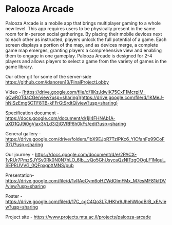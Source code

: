 # Palooza Arcade

Palooza Arcade is a mobile app that brings multiplayer gaming to a whole new level.
This app requires users to be physically present in the same room for in-person social gatherings. By placing their mobile devices next to each other as instructed, players unlock the full potential of a game. Each screen displays a portion of the map, and as devices merge, a complete game map emerges, granting players a comprehensive view and enabling them to engage in one gameplay.
Palooza Arcade is designed for 2-4 players and allows players to select a game from the variety of games in the game library.

Our other git for some of the server-side 
https://github.com/idanoren13/FinalProjectLobby

Video - 
[https://drive.google.com/file/d/1lKzJdwIK75CxF1McrpiM-gCwR0TdaCGe/view?usp=sharing](https://drive.google.com/file/d/1KMeJ-hNISzEmg5CTF8TB-kFFrGtSrdtQ/view?usp=sharing)

Specification document - 
https://docs.google.com/document/d/1jI4FHNAb1A-uXD1QJ9i0gVjax3VLd3i2jGVRP6h0kFs/edit?usp=sharing

General gallery - 
https://drive.google.com/drive/folders/1bX9EJpR7TzlPKc6_YICfanFp99CoF37U?usp=sharing

Our journey -
https://docs.google.com/document/d/e/2PACX-1vRUr7PmzSJYSy0Rk0N0N7hLO_6Ib__vQo5GhUsycaQzNITzgOOgLF1Mgul_SEPRUVVG_0QFpxgpXMNS/pub

Presentation-
https://drive.google.com/file/d/1vRAeCym6oHZWdOlmFMx_M7esMF81kfDV/view?usp=sharing

Poster - 
https://drive.google.com/file/d/17C_cgC4Qo3L7JHKhr9JhehWlodBrB_xE/view?usp=sharing

Project site - 
https://www.projects.mta.ac.il/projects/palooza-arcade


